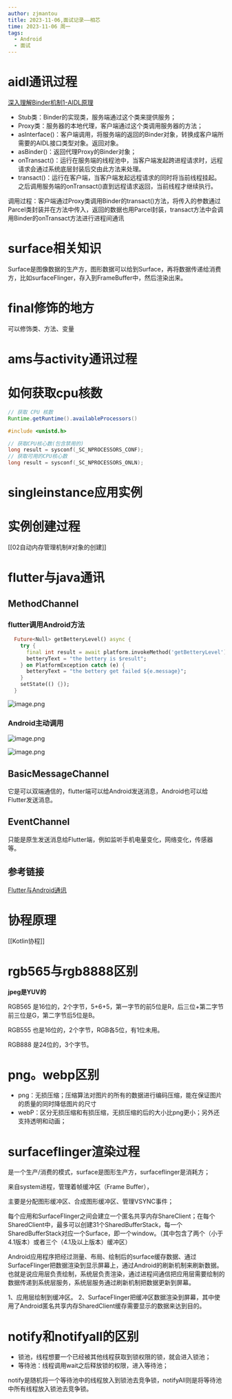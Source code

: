 ```yaml
---
author: zjmantou
title: 2023-11-06,面试记录——相芯
time: 2023-11-06 周一
tags:
  - Android
  - 面试
---
```



# aidl通讯过程
[深入理解Binder机制1-AIDL原理](https://skytoby.github.io/2019/%E6%B7%B1%E5%85%A5%E7%90%86%E8%A7%A3Binder%E6%9C%BA%E5%88%B61-AIDL%E5%8E%9F%E7%90%86/)

- Stub类：Binder的实现类，服务端通过这个类来提供服务；
- Proxy类：服务器的本地代理，客户端通过这个类调用服务器的方法；
- asInterface()：客户端调用，将服务端的返回的Binder对象，转换成客户端所需要的AIDL接口类型对象。返回对象。
- asBinder()：返回代理Proxy的Binder对象；
- onTransact()：运行在服务端的线程池中，当客户端发起跨进程请求时，远程请求会通过系统底层封装后交由此方法来处理。
- transact()：运行在客户端，当客户端发起远程请求的同时将当前线程挂起。之后调用服务端的onTransact()直到远程请求返回，当前线程才继续执行。


调用过程：客户端通过Proxy类调用Binder的transact()方法，将传入的参数通过Parcel类封装并在方法中传入，返回的数据也用Parcel封装，transact方法中会调用Binder的onTransact方法进行进程间通讯




# surface相关知识

Surface是图像数据的生产方，图形数据可以给到Surface，再将数据传递给消费方，比如surfaceFlinger，存入到FrameBuffer中，然后渲染出来。
  

# final修饰的地方

可以修饰类、方法、变量

# ams与activity通讯过程

  

# 如何获取cpu核数
```Java
// 获取 CPU 核数
Runtime.getRuntime().availableProcessors()
```

```C++
#include <unistd.h>

// 获取CPU核心数(包含禁用的)
long result = sysconf(_SC_NPROCESSORS_CONF);
// 获取可用的CPU核心数
long result = sysconf(_SC_NPROCESSORS_ONLN);

```
  

  

# singleinstance应用实例

# 实例创建过程

[[02自动内存管理机制#对象的创建]]

# flutter与java通讯

## MethodChannel 

### flutter调用Android方法

```dart
  Future<Null> getBetteryLevel() async {
    try {
      final int result = await platform.invokeMethod('getBetteryLevel');
      betteryText = "the bettery is $result";
    } on PlatformException catch (e) {
      betteryText = "the bettery get failed ${e.message}";
    }
    setState(() {});
  }
```

![image.png](https://zjmantou-drawingbed.oss-cn-hangzhou.aliyuncs.com/picture/202311062104299.png)

### Android主动调用

![image.png](https://zjmantou-drawingbed.oss-cn-hangzhou.aliyuncs.com/picture/202311062106316.png)

![image.png](https://zjmantou-drawingbed.oss-cn-hangzhou.aliyuncs.com/picture/202311062107711.png)


## BasicMessageChannel

它是可以双端通信的，flutter端可以给Android发送消息，Android也可以给Flutter发送消息。

## EventChannel

只能是原生发送消息给Flutter端，例如监听手机电量变化，网络变化，传感器等。

## 参考链接

[Flutter与Android通讯](https://juejin.cn/post/7060136564810055710)



  

# 协程原理

[[Kotlin协程]]
  

# rgb565与rgb8888区别

  **jpeg是YUV的**

RGB565 是16位的，2个字节，5+6+5，第一字节的前5位是R，后三位+第二字节前三位是G，第二字节后5位是B。

RGB555 也是16位的，2个字节，RGB各5位，有1位未用。

RGB888 是24位的，3个字节。

  

# png。webp区别

- png：无损压缩；压缩算法对图片的所有的数据进行编码压缩，能在保证图片的质量的同时降低图片的尺寸
- webP：区分无损压缩和有损压缩，无损压缩的后的大小比png更小；另外还支持透明和动画；
  

# surfaceflinger渲染过程

是一个生产/消费的模式，surface是图形生产方，surfaceflinger是消耗方；

来自system进程，管理着帧缓冲区（Frame Buffer），

主要是分配图形缓冲区、合成图形缓冲区、管理VSYNC事件； 

每个应用和SurfaceFlinger之间会建立一个匿名共享内存ShareClient；在每个SharedClient中，最多可以创建31个SharedBufferStack，每一个SharedBufferStack对应一个Surface，即一个window。（其中包含了两个（小于4.1版本）或者三个（4.1及以上版本）缓冲区）

Android应用程序把经过测量、布局、绘制后的surface缓存数据、通过SurfaceFlinger把数据渲染到显示屏幕上，通过Android的刷新机制来刷新数据。也就是说应用层负责绘制，系统层负责渲染，通过进程间通信把应用层需要绘制的数据传递到系统层服务，系统层服务通过刷新机制把数据更新到屏幕。

1、应用层绘制到缓冲区。
2、SurfaceFlinger把缓冲区数据渲染到屏幕，其中使用了Android匿名共享内存SharedClient缓存需要显示的数据来达到目的。


# notify和notifyall的区别

- 锁池，线程想要一个已经被其他线程获取到锁权限的锁，就会进入锁池；
- 等待池：线程调用wait之后释放锁的权限，进入等待池；

notify是随机将一个等待池中的线程放入到锁池去竞争锁，notifyAll则是将等待池中所有线程放入锁池去竞争锁。

